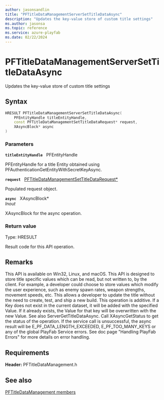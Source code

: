 ```yaml
---
author: jasonsandlin
title: "PFTitleDataManagementServerSetTitleDataAsync"
description: "Updates the key-value store of custom title settings"
ms.author: jasonsa
ms.topic: reference
ms.service: azure-playfab
ms.date: 02/22/2024
---
```


# PFTitleDataManagementServerSetTitleDataAsync  

Updates the key-value store of custom title settings  

## Syntax  
  
```cpp
HRESULT PFTitleDataManagementServerSetTitleDataAsync(  
    PFEntityHandle titleEntityHandle,  
    const PFTitleDataManagementSetTitleDataRequest* request,  
    XAsyncBlock* async  
)  
```  
  
### Parameters  
  
**`titleEntityHandle`** &nbsp; PFEntityHandle  
  
PFEntityHandle for a title Entity obtained using PFAuthenticationGetEntityWithSecretKeyAsync.  
  
**`request`** &nbsp; [PFTitleDataManagementSetTitleDataRequest*](../../pftitledatamanagementtypes/structs/pftitledatamanagementsettitledatarequest.md)  
  
Populated request object.  
  
**`async`** &nbsp; XAsyncBlock*  
*_Inout_*  
  
XAsyncBlock for the async operation.  
  
  
### Return value
Type: HRESULT
  
Result code for this API operation.
  
## Remarks  
  
This API is available on Win32, Linux, and macOS. This API is designed to store title specific values which can be read, but not written to, by the client. For example, a developer could choose to store values which modify the user experience, such as enemy spawn rates, weapon strengths, movement speeds, etc. This allows a developer to update the title without the need to create, test, and ship a new build. This operation is additive. If a Key does not exist in the current dataset, it will be added with the specified Value. If it already exists, the Value for that key will be overwritten with the new Value. See also ServerGetTitleDataAsync. Call XAsyncGetStatus to get the status of the operation. If the service call is unsuccessful, the async result will be E_PF_DATA_LENGTH_EXCEEDED, E_PF_TOO_MANY_KEYS or any of the global PlayFab Service errors. See doc page "Handling PlayFab Errors" for more details on error handling.
  
## Requirements  
  
**Header:** PFTitleDataManagement.h
  
## See also  
[PFTitleDataManagement members](../pftitledatamanagement_members.md)  

  
  
